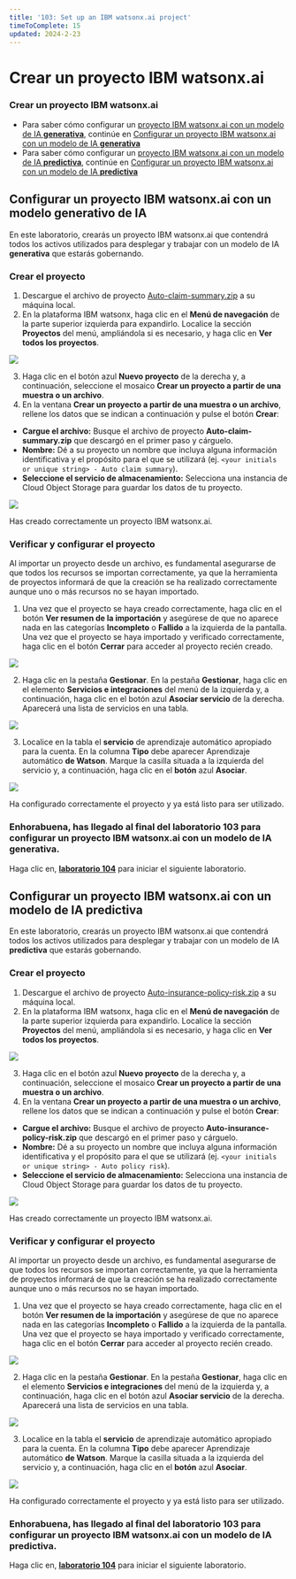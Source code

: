 ```yaml
---
title: '103: Set up an IBM watsonx.ai project'
timeToComplete: 15
updated: 2024-2-23
---
```

# Crear un proyecto IBM watsonx.ai

### Crear un proyecto IBM watsonx.ai

*   Para saber cómo configurar un [proyecto IBM watsonx.ai con un modelo de IA **generativa**](#set-up-an-ibm-watsonxai-project-with-a-generative-ai-model), continúe en [Configurar un proyecto IBM watsonx.ai con un modelo de IA **generativa**](#set-up-an-ibm-watsonxai-project-with-a-generative-ai-model)
*   Para saber cómo configurar un [proyecto IBM watsonx.ai con un modelo de IA **predictiva**](#set-up-an-ibm-watsonxai-project-with-a-predictive-ai-model), continúe en [Configurar un proyecto IBM watsonx.ai con un modelo de IA **predictiva**](#set-up-an-ibm-watsonxai-project-with-a-predictive-ai-model)

## Configurar un proyecto IBM watsonx.ai con un modelo **generativo** de IA

En este laboratorio, crearás un proyecto IBM watsonx.ai que contendrá todos los activos utilizados para desplegar y trabajar con un modelo de IA **generativa** que estarás gobernando.

### Crear el proyecto

1.  Descargue el archivo de proyecto [Auto-claim-summary.zip](https://raw.githubusercontent.com/ibm-build-lab/VAD-VAR-Workshop/main/content/Watsonx/WatsonxGov/files/Auto-claim-summary.zip) a su máquina local.
2.  En la plataforma IBM watsonx, haga clic en el **Menú de navegación** de la parte superior izquierda para expandirlo. Localice la sección **Proyectos** del menú, ampliándola si es necesario, y haga clic en **Ver todos los proyectos**.

![](./images/103/navigation-menu-projects.png)

3.  Haga clic en el botón azul **Nuevo proyecto** de la derecha y, a continuación, seleccione el mosaico **Crear un proyecto a partir de una muestra o un archivo**.
4.  En la ventana **Crear un proyecto a partir de una muestra o un archivo**, rellene los datos que se indican a continuación y pulse el botón **Crear**:

*   **Cargue el archivo:** Busque el archivo de proyecto **Auto-claim-summary.zip** que descargó en el primer paso y cárguelo.
*   **Nombre:** Dé a su proyecto un nombre que incluya alguna información identificativa y el propósito para el que se utilizará (ej. `<your initials or unique string> - Auto claim summary`).
*   **Seleccione el servicio de almacenamiento:** Selecciona una instancia de Cloud Object Storage para guardar los datos de tu proyecto.

![](./images/103/create-generative-project.png)

Has creado correctamente un proyecto IBM watsonx.ai.

### Verificar y configurar el proyecto

Al importar un proyecto desde un archivo, es fundamental asegurarse de que todos los recursos se importan correctamente, ya que la herramienta de proyectos informará de que la creación se ha realizado correctamente aunque uno o más recursos no se hayan importado.

1.  Una vez que el proyecto se haya creado correctamente, haga clic en el botón **Ver resumen de la importación** y asegúrese de que no aparece nada en las categorías **Incompleto** o **Fallido** a la izquierda de la pantalla. Una vez que el proyecto se haya importado y verificado correctamente, haga clic en el botón **Cerrar** para acceder al proyecto recién creado.

![](./images/103/generative-project-import-summary.png)

2.  Haga clic en la pestaña **Gestionar**. En la pestaña **Gestionar**, haga clic en el elemento **Servicios e integraciones** del menú de la izquierda y, a continuación, haga clic en el botón azul **Asociar servicio** de la derecha. Aparecerá una lista de servicios en una tabla.

![](./images/103/associate-service.png)

3.  Localice en la tabla el **servicio** de aprendizaje automático apropiado para la cuenta. En la columna **Tipo** debe aparecer Aprendizaje automático **de Watson**. Marque la casilla situada a la izquierda del servicio y, a continuación, haga clic en el **botón** azul **Asociar**.

![](./images/103/associate-ml-service.png)

Ha configurado correctamente el proyecto y ya está listo para ser utilizado.

### Enhorabuena, has llegado al final del laboratorio 103 para configurar un proyecto IBM watsonx.ai con un modelo de IA **generativa**.

Haga clic en, **[laboratorio 104](/watsonx/watsonxgov/104)** para iniciar el siguiente laboratorio.

## Configurar un proyecto IBM watsonx.ai con un modelo de IA **predictiva**

En este laboratorio, crearás un proyecto IBM watsonx.ai que contendrá todos los activos utilizados para desplegar y trabajar con un modelo de IA **predictiva** que estarás gobernando.

### Crear el proyecto

1.  Descargue el archivo de proyecto [Auto-insurance-policy-risk.zip](https://raw.githubusercontent.com/ibm-build-lab/VAD-VAR-Workshop/main/content/Watsonx/WatsonxGov/files/Auto-insurance-policy-risk.zip) a su máquina local.
2.  En la plataforma IBM watsonx, haga clic en el **Menú de navegación** de la parte superior izquierda para expandirlo. Localice la sección **Proyectos** del menú, ampliándola si es necesario, y haga clic en **Ver todos los proyectos**.

![](./images/103/navigation-menu-projects.png)

3.  Haga clic en el botón azul **Nuevo proyecto** de la derecha y, a continuación, seleccione el mosaico **Crear un proyecto a partir de una muestra o un archivo**.
4.  En la ventana **Crear un proyecto a partir de una muestra o un archivo**, rellene los datos que se indican a continuación y pulse el botón **Crear**:

*   **Cargue el archivo:** Busque el archivo de proyecto **Auto-insurance-policy-risk.zip** que descargó en el primer paso y cárguelo.
*   **Nombre:** Dé a su proyecto un nombre que incluya alguna información identificativa y el propósito para el que se utilizará (ej. `<your initials or unique string> - Auto policy risk`).
*   **Seleccione el servicio de almacenamiento:** Selecciona una instancia de Cloud Object Storage para guardar los datos de tu proyecto.

![](./images/103/create-predictive-project.png)

Has creado correctamente un proyecto IBM watsonx.ai.

### Verificar y configurar el proyecto

Al importar un proyecto desde un archivo, es fundamental asegurarse de que todos los recursos se importan correctamente, ya que la herramienta de proyectos informará de que la creación se ha realizado correctamente aunque uno o más recursos no se hayan importado.

1.  Una vez que el proyecto se haya creado correctamente, haga clic en el botón **Ver resumen de la importación** y asegúrese de que no aparece nada en las categorías **Incompleto** o **Fallido** a la izquierda de la pantalla. Una vez que el proyecto se haya importado y verificado correctamente, haga clic en el botón **Cerrar** para acceder al proyecto recién creado.

![](./images/103/predictive-project-import-summary.png)

2.  Haga clic en la pestaña **Gestionar**. En la pestaña **Gestionar**, haga clic en el elemento **Servicios e integraciones** del menú de la izquierda y, a continuación, haga clic en el botón azul **Asociar servicio** de la derecha. Aparecerá una lista de servicios en una tabla.

![](./images/103/associate-service.png)

3.  Localice en la tabla el **servicio** de aprendizaje automático apropiado para la cuenta. En la columna **Tipo** debe aparecer Aprendizaje automático **de Watson**. Marque la casilla situada a la izquierda del servicio y, a continuación, haga clic en el **botón** azul **Asociar**.

![](./images/103/associate-ml-service.png)

Ha configurado correctamente el proyecto y ya está listo para ser utilizado.

### Enhorabuena, has llegado al final del laboratorio 103 para configurar un proyecto IBM watsonx.ai con un modelo de IA **predictiva**.

Haga clic en, **[laboratorio 104](/watsonx/watsonxgov/104)** para iniciar el siguiente laboratorio.
